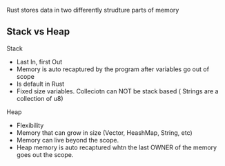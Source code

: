 
Rust stores data in two differently strudture parts of memory


## Stack vs Heap
Stack
- Last In, first Out
- Memory is auto recaptured by the program after variables go out of scope
- Is default in Rust
- Fixed size variables. Colleciotn can NOT be stack based ( Strings are a collection of u8)


Heap
- Flexibility
- Memory that can grow in size (Vector, HeashMap, String, etc)
- Memory can live beyond the scope.
- Heap memory is auto recaptured whtn the last OWNER of the memory goes out the scope.

